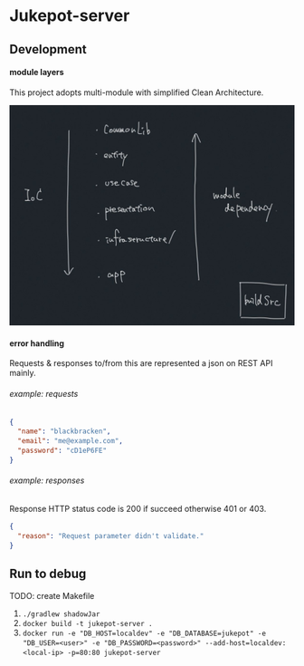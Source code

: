 # Jukepot-server

## Development

#### module layers
This project adopts multi-module with simplified Clean Architecture.

![](https://raw.githubusercontent.com/blackbracken/jukepot-server/master/module-dependency.jpg)

#### error handling
Requests & responses to/from this are represented a json on REST API mainly.

###### example: requests
```json
{
  "name": "blackbracken",
  "email": "me@example.com",
  "password": "cD1eP6FE"
}
```

###### example: responses
Response HTTP status code is 200 if succeed otherwise 401 or 403.
```json
{
  "reason": "Request parameter didn't validate."
}
```

## Run to debug
TODO: create Makefile

1. `./gradlew shadowJar`
2. `docker build -t jukepot-server .`
3. `docker run -e "DB_HOST=localdev" -e "DB_DATABASE=jukepot" -e "DB_USER=<user>" -e "DB_PASSWORD=<password>" --add-host=localdev:<local-ip> -p=80:80 jukepot-server`
